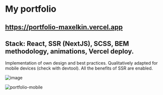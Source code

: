 # My portfolio 

## https://portfolio-maxelkin.vercel.app

## Stack: React, SSR (NextJS), SCSS, BEM methodology, animations, Vercel deploy.

Implementation of own design and best practices. Qualitatively adapted for mobile devices (check with devtool). All the benefits of SSR are enabled.

![image](https://user-images.githubusercontent.com/68002377/198407284-a00b64cf-bebc-455b-b2ad-91b9f748be12.png)

![portfolio-mobile](https://user-images.githubusercontent.com/68002377/198407358-5fcc2dfa-b5b5-41e3-ae7f-3695c8b4322b.png)

